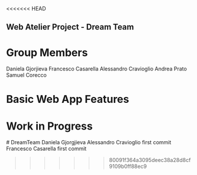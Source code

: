 <<<<<<< HEAD
## Web Atelier Project - Dream Team

# Group Members

Daniela Gjorjieva
Francesco Casarella
Alessandro Cravioglio
Andrea Prato
Samuel Corecco

# Basic Web App Features

Work in Progress
=======
﻿# DreamTeam
Daniela Gjorgjieva
Alessandro Cravioglio first commit
Francesco Casarella  first commit
>>>>>>> 80091f364a3095deec38a28d8cf9109b0ff88ec9
